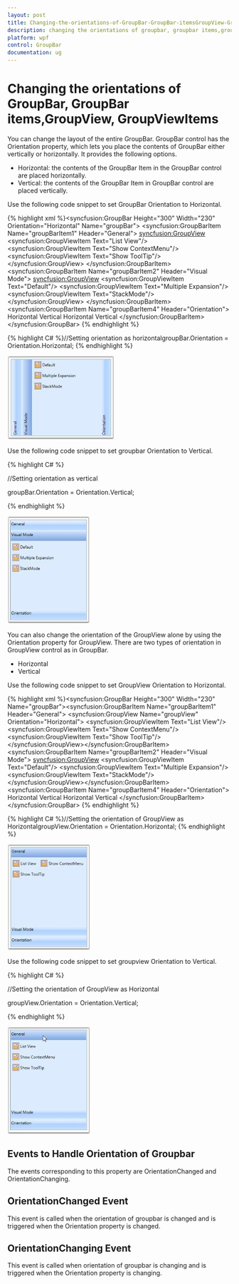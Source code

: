 ```yaml
---
layout: post
title: Changing-the-orientations-of-GroupBar-GroupBar-itemsGroupView-GroupViewItems
description: changing the orientations of groupbar, groupbar items,groupview, groupviewitems
platform: wpf
control: GroupBar
documentation: ug
---
```


# Changing the orientations of GroupBar, GroupBar items,GroupView, GroupViewItems

You can change the layout of the entire GroupBar. GroupBar control has the Orientation property, which lets you place the contents of GroupBar either vertically or horizontally. It provides the following options.

* Horizontal: the contents of the GroupBar Item in the GroupBar control are placed horizontally.
* Vertical: the contents of the GroupBar Item in GroupBar control are placed vertically.

Use the following code snippet to set GroupBar Orientation to Horizontal.



{% highlight xml %}<!-- Adding GroupBar --><syncfusion:GroupBar Height="300" Width="230" Orientation="Horizontal" Name="groupBar">  <!-- Adding GroupBarItem -->  <syncfusion:GroupBarItem Name="groupBarItem1" Header="General">    <!-- Adding content for GroupBar item using GroupView -->    <syncfusion:GroupView>      <syncfusion:GroupViewItem Text="List View"/>      <syncfusion:GroupViewItem Text="Show ContextMenu"/>      <syncfusion:GroupViewItem Text="Show ToolTip"/>    </syncfusion:GroupView>  </syncfusion:GroupBarItem>  <!-- Adding GroupBarItem -->  <syncfusion:GroupBarItem Name="groupBarItem2" Header="Visual Mode">    <!-- Adding content for GroupBar item using GroupView -->    <syncfusion:GroupView>      <syncfusion:GroupViewItem Text="Default"/>      <syncfusion:GroupViewItem Text="Multiple Expansion"/>      <syncfusion:GroupViewItem Text="StackMode"/>    </syncfusion:GroupView>  </syncfusion:GroupBarItem>  <!-- Adding GroupBarItem -->  <syncfusion:GroupBarItem Name="groupBarItem4" Header="Orientation">    <!-- Adding content for GroupBar item using panel -->    <StackPanel Orientation="Vertical">      <TextBlock Text="GroupBar Orientation" Margin="4,4,2,2"/>      <RadioButton IsChecked="True" Margin="4,2,2,2">Horizontal</RadioButton>      <RadioButton Margin="4,2,2,2">Vertical</RadioButton>      <TextBlock Text="GroupView Orientation" Margin="4,4,2,2"/>      <RadioButton Margin="4,2,2,2">Horizontal</RadioButton>      <RadioButton IsChecked="True" Margin="4,2,2,2">Vertical</RadioButton>    </StackPanel>  </syncfusion:GroupBarItem></syncfusion:GroupBar> {% endhighlight %} 

{% highlight C# %}//Setting orientation as horizontalgroupBar.Orientation = Orientation.Horizontal; {% endhighlight %} 



![](Changing-the-orientations-of-GroupBar-GroupBar-itemsGroupView-GroupViewItems_images/Changing-the-orientations-of-GroupBar-GroupBar-itemsGroupView-GroupViewItems_img1.jpeg)



Use the following code snippet to set groupbar Orientation to Vertical.



{% highlight C# %}


//Setting orientation as vertical

groupBar.Orientation = Orientation.Vertical;


{% endhighlight %}


![](Changing-the-orientations-of-GroupBar-GroupBar-itemsGroupView-GroupViewItems_images/Changing-the-orientations-of-GroupBar-GroupBar-itemsGroupView-GroupViewItems_img2.jpeg)





You can also change the orientation of the GroupView alone by using the Orientation property for GroupView. There are two types of orientation in GroupView control as in GroupBar.

* Horizontal
* Vertical



Use the following code snippet to set GroupView Orientation to Horizontal.


{% highlight xml %}<!-- Adding GroupBar --><syncfusion:GroupBar Height="300" Width="230" Name="groupBar"><!-- Adding GroupBarItem --><syncfusion:GroupBarItem Name="groupBarItem1" Header="General">  <!-- Adding content for GroupBar item using GroupView -->  <syncfusion:GroupView Name="groupView" Orientation="Horizontal">    <syncfusion:GroupViewItem Text="List View"/>    <syncfusion:GroupViewItem Text="Show ContextMenu"/>    <syncfusion:GroupViewItem Text="Show ToolTip"/>  </syncfusion:GroupView></syncfusion:GroupBarItem><!-- Adding GroupBarItem --><syncfusion:GroupBarItem Name="groupBarItem2" Header="Visual Mode">  <!-- Adding content for GroupBar item using GroupView -->  <syncfusion:GroupView>    <syncfusion:GroupViewItem Text="Default"/>    <syncfusion:GroupViewItem Text="Multiple Expansion"/>    <syncfusion:GroupViewItem Text="StackMode"/>  </syncfusion:GroupView></syncfusion:GroupBarItem><!-- Adding GroupBarItem --><syncfusion:GroupBarItem Name="groupBarItem4" Header="Orientation">  <!-- Adding content for GroupBar item using panel -->  <StackPanel Orientation="Vertical">    <TextBlock Text="GroupBar Orientation" Margin="4,4,2,2"/>    <RadioButton IsChecked="True" Margin="4,2,2,2">Horizontal</RadioButton>    <RadioButton Margin="4,2,2,2">Vertical</RadioButton>    <TextBlock Text="GroupView Orientation" Margin="4,4,2,2"/>    <RadioButton Margin="4,2,2,2">Horizontal</RadioButton>    <RadioButton IsChecked="True" Margin="4,2,2,2">Vertical</RadioButton>  </StackPanel></syncfusion:GroupBarItem></syncfusion:GroupBar> {% endhighlight %} 

{% highlight C# %}//Setting the orientation of GroupView as HorizontalgroupView.Orientation = Orientation.Horizontal; {% endhighlight %} 





![](Changing-the-orientations-of-GroupBar-GroupBar-itemsGroupView-GroupViewItems_images/Changing-the-orientations-of-GroupBar-GroupBar-itemsGroupView-GroupViewItems_img3.jpeg)



Use the following code snippet to set groupview Orientation to Vertical.



{% highlight C# %}

//Setting the orientation of GroupView as Horizontal

groupView.Orientation = Orientation.Vertical;

{% endhighlight %}

![](Changing-the-orientations-of-GroupBar-GroupBar-itemsGroupView-GroupViewItems_images/Changing-the-orientations-of-GroupBar-GroupBar-itemsGroupView-GroupViewItems_img4.jpeg)





## Events to Handle Orientation of Groupbar

The events corresponding to this property are OrientationChanged and OrientationChanging.           

## OrientationChanged Event

This event is called when the orientation of groupbar is changed and is triggered when the Orientation property is changed.

## OrientationChanging Event

This event is called when orientation of groupbar is changing and is triggered when the Orientation property is changing.

